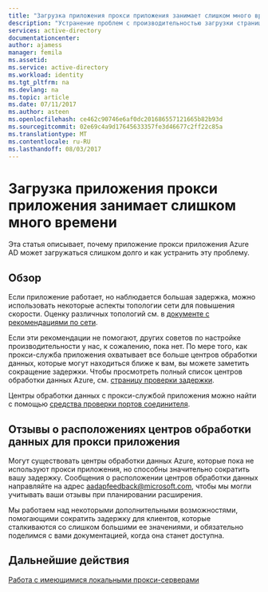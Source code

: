 ```yaml
---
title: "Загрузка приложения прокси приложения занимает слишком много времени | Документы Майкрософт"
description: "Устранение проблем с производительностью загрузки страницы в прокси приложения Azure AD."
services: active-directory
documentationcenter: 
author: ajamess
manager: femila
ms.assetid: 
ms.service: active-directory
ms.workload: identity
ms.tgt_pltfrm: na
ms.devlang: na
ms.topic: article
ms.date: 07/11/2017
ms.author: asteen
ms.openlocfilehash: ce462c90746e6af0dc201686557121665b82b93d
ms.sourcegitcommit: 02e69c4a9d17645633357fe3d46677c2ff22c85a
ms.translationtype: MT
ms.contentlocale: ru-RU
ms.lasthandoff: 08/03/2017
---
```

# <a name="an-application-proxy-application-takes-too-long-to-load"></a>Загрузка приложения прокси приложения занимает слишком много времени

Эта статья описывает, почему приложение прокси приложения Azure AD может загружаться слишком долго и как устранить эту проблему.

## <a name="overview"></a>Обзор
Если приложение работает, но наблюдается большая задержка, можно использовать некоторые аспекты топологии сети для повышения скорости. Оценку различных топологий см. в [документе с рекомендациями по сети](https://docs.microsoft.com/azure/active-directory/application-proxy-network-topology-considerations).

Если эти рекомендации не помогают, других советов по настройке производительности у нас, к сожалению, пока нет. По мере того, как прокси-служба приложения охватывает все больше центров обработки данных, которые могут находиться ближе к вам, вы можете заметить сокращение задержки. Чтобы просмотреть полный список центров обработки данных Azure, см. [страницу проверки задержки](http://www.azurespeed.com/Azure/Latency). 

Центры обработки данных с прокси-службой приложения можно найти с помощью [средства проверки портов соединителя](https://aadap-portcheck.connectorporttest.msappproxy.net/). 

## <a name="feedback-on-application-proxy-data-center-locations"></a>Отзывы о расположениях центров обработки данных для прокси приложения 
Могут существовать центры обработки данных Azure, которые пока не используют прокси приложения, но способны значительно сократить вашу задержку. Сообщения о расположении центров обработки данных направляйте на адрес <aadapfeedback@microsoft.com>, чтобы мы могли учитывать ваши отзывы при планировании расширения.

Мы работаем над некоторыми дополнительными возможностями, помогающими сократить задержку для клиентов, которые сталкиваются со слишком большими ее значениями, и обязательно поделимся с вами документацией, когда она станет доступна.

## <a name="next-steps"></a>Дальнейшие действия
[Работа с имеющимися локальными прокси-серверами](application-proxy-working-with-proxy-servers.md)
